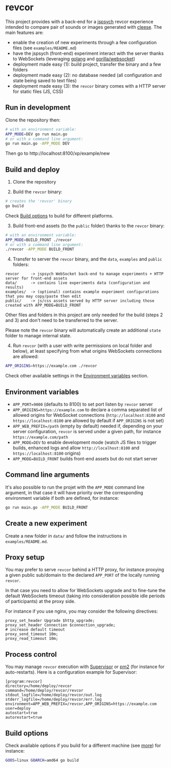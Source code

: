 # revcor

This project provides with a back-end for a [jspsych](https://www.jspsych.org/) revcor experience intended to compare pair of sounds or images generated with [cleese](https://github.com/neuro-team-femto/cleese). The main features are:

* enable the creation of new experiments through a few configuration files (see `examples/README.md`)
* have the jspsych (front-end) experiment interact with the server thanks to WebSockets (leveraging [golang](https://golang.org/) and [gorilla/websocket](https://github.com/gorilla/websocket))
* deployment made easy (1): build project, transfer the binary and a few folders
* deployment made easy (2): no database needed (all configuration and state being saved to text files)
* deployment made easy (3): the `revcor` binary comes with a HTTP server for static files (JS, CSS)

## Run in development

Clone the repository then:

```sh
# with an environment variable:
APP_MODE=DEV go run main.go
# or with a command line argument:
go run main.go -APP_MODE DEV
```

Then go to http://localhost:8100/xp/example/new

## Build and deploy

1. Clone the repository

2. Build the `revcor` binary:

```sh
# creates the 'revcor' binary
go build
```

Check [Build options](#build-options) to build for different platforms.

3. Build front-end assets (to the `public` folder) thanks to the `revcor` binary:

```sh
# with an environment variable:
APP_MODE=BUILD_FRONT ./revcor
# or with a command line argument:
./revcor -APP_MODE BUILD_FRONT
```

4. Transfer to server the `revcor` binary, and the `data`, `examples` and `public` folders:

```
revcor     -> jspsych WebSocket back-end to manage experiments + HTTP server for front-end assets 
data/      -> contains live experiments data (configuration and results)
examples/  -> (optional) contains example experiment configurations that you may copy/paste then edit
public/    -> js/css assets served by HTTP server including those created with APP_MODE=BUILD_FRONT
```

Other files and folders in this project are only needed for the build (steps 2 and 3) and don't need to be transferred to the server.

Please note the `revcor` binary will automatically create an additional `state` folder to manage internal state.

4. Run `revcor` (with a user with write permissions on local folder and below), at least specifying from what origins WebSockets connections are allowed:

```sh
APP_ORIGINS=https://example.com ./revcor
```

Check other available settings in the [Environment variables](#environment-variables) section.

## Environment variables

* `APP_PORT=9000` (defaults to 8100) to set port listen by `revcor` server
* `APP_ORIGINS=https://example.com` to declare a comma separated list of allowed origins for WebSocket connections (`http://localhost:8100` and `https://localhost:8100` are allowed by default if `APP_ORIGINS` is not set)
* `APP_WEB_PREFIX=/path` (empty by default) needed if, depending on your server configuration, `revcor` is served under a given path, for instance `https://example.com/path`
* `APP_MODE=DEV` to enable development mode (watch JS files to trigger builds, enhanced logs and allow `http://localhost:8100` and `https://localhost:8100` origins)
* `APP_MODE=BUILD_FRONT` builds front-end assets but do not start server

## Command line arguments

It's also possible to run the projet with the `APP_MODE` command line argument, in that case it will have priority over the corresponding environment variable if both are defined, for instance:

```sh
go run main.go -APP_MODE BUILD_FRONT
```

## Create a new experiment

Create a new folder in `data/` and follow the instructions in `examples/README.md`.

## Proxy setup

You may prefer to serve `revcor` behind a HTTP proxy, for instance proxying a given public sub/domain to the declared `APP_PORT` of the locally running `revcor`.

In that case you need to allow for WebSockets upgrade and to fine-tune the default WebSockets timeout (taking into consideration possible idle periods of participants) at the proxy side.

For instance if you use nginx, you may consider the following directives:

```
proxy_set_header Upgrade $http_upgrade;
proxy_set_header Connection $connection_upgrade;
# increase default timeout
proxy_send_timeout 10m;
proxy_read_timeout 10m;
```

## Process control

You may manage `revcor` execution with [Supervisor](http://supervisord.org/) or [pm2](https://pm2.keymetrics.io/docs/usage/quick-start/) (for instance for auto-restarts). Here is a configuration example for Supervisor:

```
[program:revcor]
directory=/home/deploy/revcor
command=/home/deploy/revcor/revcor
stdout_logfile=/home/deploy/revcor/out.log
stderr_logfile=/home/deploy/revcor/err.log
environment=APP_WEB_PREFIX=/revcor,APP_ORIGINS=https://example.com
user=deploy
autostart=true
autorestart=true
```

## Build options

Check available options if you build for a different machine (see [more](https://golang.org/doc/install/source#environment)) for instance:

```sh
GOOS=linux GOARCH=amd64 go build
```